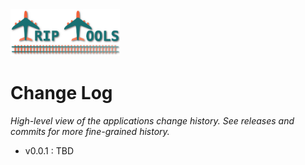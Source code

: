 <img src="src/tt/static/img/tt-logo-467x200.png" alt="Trip Tools Logo" height="75">

# Change Log

_High-level view of the applications change history.  See releases and commits for more fine-grained history._

- v0.0.1 : TBD

